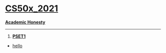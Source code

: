 # **[CS50x_2021](https://cs50.harvard.edu/x/2021/)**
**[Academic Honesty](https://cs50.harvard.edu/x/2021/honesty/)**
***
1. [**PSET1**](https://github.com/moabdrabou/CS50x_2021/tree/main/PSET1)
- [hello](https://github.com/moabdrabou/CS50x_2021/blob/main/PSET1/hello.c)
